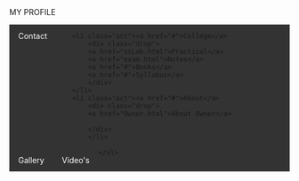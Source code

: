  <!DOCTYPE html>
<html lang="en">
<head>
<tittle>MY PROFILE<tittle/>
    <meta charset="UTF-8">
    <meta name="viewport" content="width=device-width, initial-scale=1.0">
    <meta http-equiv="X-UA-Compatible" content="ie=edge">
    <title>HTML</title>
    <style>
        * {
            margin: 0;
        }
    .body {
        width: 100%;
        height: 100vh;
        background-image: url("cse_043.JPG");
        background-position: center;
        background-repeat: no-repeat;
        background-size: 100% 100%;
    }
    @media screen and (min-width: 800px){
        .body {
        width: 100%;
        height: 100vh;
        background-image: url("has14.jpeg");
        background-position: center;
        background-repeat: no-repeat;
        background-size: 100% 100%;
        }
        
    }
    ul {
        list-style-type: none;
        background: #333;
        overflow: hidden;
        padding: 0;

    }
    li {
        float: left;
    }
    a {
        display: inline-block;
        text-decoration: none;
        color: white;
        padding: 12px 16px;
    }
    a:hover {
        background: black;
    }
    .drop {
        position: absolute;
        background: rgba(51, 51, 51, 0.555);
        display: none;
        box-shadow: 2px 2px 10px black;

    }
    .drop a {
        display: block;
    }
    .act:hover{
        background: red;
    }

    .act:hover .drop{
        display: block;
        
    }
    
    

    </style>
</head>
<body>
    <div class="body">
    <ul>
        <li><a href="https://www.justdial.com/Muzaffarpur/Waseem-Diagnostic-Center-Near-Dr-M-Nizamuddin-Pakki-Sarai/9999PX621-X621-170929142727-A8I2_BZDET/photos">HASEEB RAZA BLOGS</a></li>
</style>
</head>
<body>
    <div class="body">
    <ul>
        <li class="act"><a href="#">Contact</a>
            <div class="drop">
            <a href="details.html">Details</a>
            </div>
            </li>

        <li class="act"><a href="#">College</a>
            <div class="drop">
            <a href="osLab.html">Practical</a>
            <a href="exam.html">Notes</a>
            <a href="#">Books</a>
            <a href="#">Syllabus</a>
            </div>
        </li>
        <li class="act"><a href="#">About</a> 
            <div class="drop">
            <a href="Owner.html">About Owner</a>
            
            </div>
            </li>
<li class="act"><a href="#">Gallery</a>
            <div class="drop">
            <a href="pic.html">My pics</a>
            <a href="#">Friends pic</a>
            </div>
        </li>
 <li class="act"><a href="#">Video's</a>
            <div class="drop">
            <a href="videoaddin.html">About clip</a>
            <a href="funny.html">Funny clips</a>
            <a href="#">Memorised clips</a>
            <a href="#">Family clips</a>
            </div>
        </li>


    </ul>
</div>
</body>
</html>

